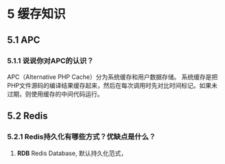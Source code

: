 # 5 缓存知识
## 5.1 APC
### 5.1.1 说说你对APC的认识？
APC（Alternative PHP Cache）分为系统缓存和用户数据存储。
系统缓存是把PHP文件源码的编译结果缓存起来，然后在每次调用时先对比时间标记。如果未过期，则使用缓存的中间代码运行。

## 5.2 Redis
### 5.2.1 Redis持久化有哪些方式？优缺点是什么？
1. **RDB**
Redis Database, 默认持久化范式，